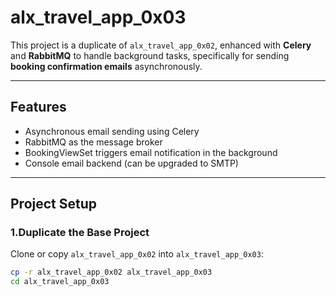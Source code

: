 # alx_travel_app_0x03

This project is a duplicate of `alx_travel_app_0x02`, enhanced with **Celery** and **RabbitMQ** to handle background tasks, specifically for sending **booking confirmation emails** asynchronously.

---

##  Features

- Asynchronous email sending using Celery
- RabbitMQ as the message broker
- BookingViewSet triggers email notification in the background
- Console email backend (can be upgraded to SMTP)

---

## Project Setup

### 1.Duplicate the Base Project

Clone or copy `alx_travel_app_0x02` into `alx_travel_app_0x03`:

```bash
cp -r alx_travel_app_0x02 alx_travel_app_0x03
cd alx_travel_app_0x03
